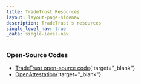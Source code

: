 ```yaml
---
title: TradeTrust Resources
layout: layout-page-sidenav
description: TradeTrust's resources
single_level_nav: true
_data: single-level-nav
---
```


### Open-Source Codes
-	[TradeTrust open-source code](https://safe.menlosecurity.com/https:/github.com/TradeTrust){:target="\_blank"} 
-	[OpenAttestation](https://www.openattestation.com/){:target="\_blank"}  
